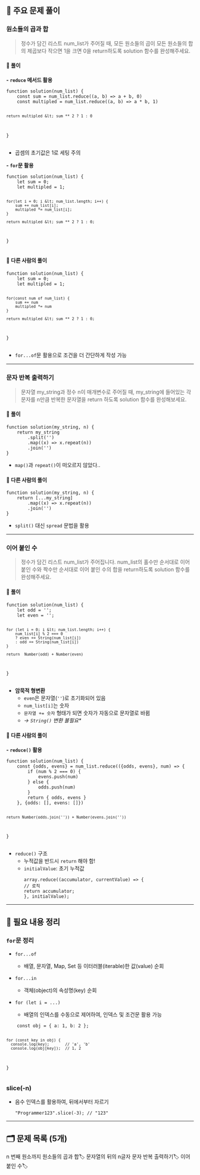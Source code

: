 <h2 id="🔎-주요-문제-풀이">🔎 주요 문제 풀이</h2>
<h3 id="원소들의-곱과-합">원소들의 곱과 합</h3>
<blockquote>
<p>정수가 담긴 리스트 num_list가 주어질 때, 모든 원소들의 곱이 모든 원소들의 합의 제곱보다 작으면 1을 크면 0을 return하도록 solution 함수를 완성해주세요.</p>
</blockquote>
<h4 id="🔷-풀이">🔷 풀이</h4>
<p><strong>- <code>reduce</code> 메서드 활용</strong></p>
<pre><code class="language-js">function solution(num_list) {
    const sum = num_list.reduce((a, b) =&gt; a + b, 0)
    const multipled = num_list.reduce((a, b) =&gt; a * b, 1)

    return multipled &lt; sum ** 2 ? 1 : 0
}</code></pre>
<ul>
<li>곱셈의 초기값은 1로 세팅 주의</li>
</ul>
<p><strong>- <code>for</code>문 활용</strong></p>
<pre><code class="language-js">function solution(num_list) {
    let sum = 0;
    let multipled = 1;

    for(let i = 0; i &lt; num_list.length; i++) {
        sum += num_list[i];
        multipled *= num_list[i];
    }

    return multipled &lt; sum ** 2 ? 1 : 0;
}</code></pre>
<h4 id="🔶-다른-사람의-풀이">🔶 다른 사람의 풀이</h4>
<pre><code class="language-js">function solution(num_list) {
    let sum = 0;
    let multipled = 1;

    for(const num of num_list) {
        sum += num
        multipled *= num
    }

    return multipled &lt; sum ** 2 ? 1 : 0;
}</code></pre>
<ul>
<li><code>for...of</code>문 활용으로 조건을 더 간단하게 작성 가능</li>
</ul>
<hr />
<h3 id="문자-반복-출력하기">문자 반복 출력하기</h3>
<blockquote>
<p>문자열 my_string과 정수 n이 매개변수로 주어질 때, my_string에 들어있는 각 문자를 n만큼 반복한 문자열을 return 하도록 solution 함수를 완성해보세요.</p>
</blockquote>
<h4 id="🔷-풀이-1">🔷 풀이</h4>
<pre><code class="language-js">function solution(my_string, n) {
    return my_string
        .split('')
        .map((x) =&gt; x.repeat(n))
        .join('')
}</code></pre>
<ul>
<li><code>map()</code>과 <code>repeat()</code>이 떠오르지 않았다..</li>
</ul>
<h4 id="🔶-다른-사람의-풀이-1">🔶 다른 사람의 풀이</h4>
<pre><code class="language-js">function solution(my_string, n) {
    return [...my_string]
        .map((x) =&gt; x.repeat(n))
        .join('')
}</code></pre>
<ul>
<li><code>split()</code> 대신 <code>spread</code> 문법을 활용</li>
</ul>
<hr />
<h3 id="이어-붙인-수">이어 붙인 수</h3>
<blockquote>
<p>정수가 담긴 리스트 num_list가 주어집니다. num_list의 홀수만 순서대로 이어 붙인 수와 짝수만 순서대로 이어 붙인 수의 합을 return하도록 solution 함수를 완성해주세요.</p>
</blockquote>
<h4 id="🔷-풀이-2">🔷 풀이</h4>
<pre><code class="language-js">function solution(num_list) {
    let odd = '';
    let even = '';

    for (let i = 0; i &lt; num_list.length; i++) {
        num_list[i] % 2 === 0
        ? even += String(num_list[i])
        : odd += String(num_list[i])
    }

    return  Number(odd) + Number(even)
}</code></pre>
<ul>
<li><strong>암묵적 형변환</strong><ul>
<li><code>even</code>은 문자열(<code>''</code>)로 초기화되어 있음</li>
<li><code>num_list[i]</code>는 숫자</li>
<li><code>문자열 += 숫자</code> 형태가 되면 숫자가 자동으로 문자열로 바뀜</li>
<li><em>-&gt; <code>String()</code> 변환 불필요*</em></li>
</ul>
</li>
</ul>
<h4 id="🔶-다른-사람의-풀이-2">🔶 다른 사람의 풀이</h4>
<p><strong>- <code>reduce()</code> 활용</strong></p>
<pre><code class="language-js">function solution(num_list) {
    const {odds, evens} = num_list.reduce(({odds, evens}, num) =&gt; {
        if (num % 2 === 0) {
            evens.push(num)
        } else {
            odds.push(num)
        }
        return { odds, evens }
    }, {odds: [], evens: []})

    return Number(odds.join('')) + Number(evens.join(''))
}</code></pre>
<ul>
<li><code>reduce()</code> 구조<ul>
<li>누적값을 반드시 <code>return</code> 해야 함!</li>
<li><code>initialValue</code>: 초기 누적값<pre><code class="language-js">array.reduce((accumulator, currentValue) =&gt; {
// 로직
return accumulator;
}, initialValue);</code></pre>
</li>
</ul>
</li>
</ul>
<hr />
<h2 id="📝-필요-내용-정리">📝 필요 내용 정리</h2>
<h3 id="for문-정리"><code>for</code>문 정리</h3>
<ul>
<li><p><code>for...of</code></p>
<ul>
<li>배열, 문자열, Map, Set 등 이터러블(iterable)한 값(value) 순회</li>
</ul>
</li>
<li><p><code>for...in</code></p>
<ul>
<li>객체(object)의 속성명(key) 순회</li>
</ul>
</li>
<li><p><code>for (let i = ...)</code></p>
<ul>
<li>배열의 인덱스를 수동으로 제어하여, 인덱스 및 조건문 활용 가능</li>
</ul>
</li>
</ul>
<pre><code class="language-js">    const obj = { a: 1, b: 2 };

    for (const key in obj) {
      console.log(key);       // 'a', 'b'
      console.log(obj[key]);  // 1, 2
}</code></pre>
<h3 id="slice-n">slice(-n)</h3>
<ul>
<li>음수 인덱스를 활용하여, 뒤에서부터 자르기<pre><code class="language-js">&quot;Programmer123&quot;.slice(-3); // &quot;123&quot;</code></pre>
</li>
</ul>
<hr />
<h2 id="🗂️-문제-목록-5개">🗂️ 문제 목록 (5개)</h2>
<p>n 번째 원소까지
원소들의 곱과 합🏷️
문자열의 뒤의 n글자
문자 반복 출력하기🏷️
이어 붙인 수🏷️</p>